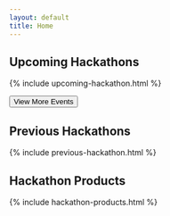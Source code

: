 ```yaml
---
layout: default
title: Home
---
```


## Upcoming Hackathons

{% include upcoming-hackathon.html %}

<button class="upcoming toggle">View More Events</button>

## Previous Hackathons

{% include previous-hackathon.html %}


## Hackathon Products

{% include hackathon-products.html %}

<!-- <button><a href="/products">View More Products</a></button> -->

<!-- {% include calendar.html month="August" %} -->

<!--have show more script here so it only runs on home page -->
<script src="/js/show-more.js"></script>




